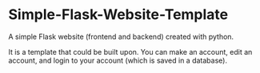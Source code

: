 # Simple-Flask-Website-Template
A simple Flask website (frontend and backend) created with python.

It is a template that could be built upon.
You can make an account, edit an account, and login to your account (which is saved in a database).
